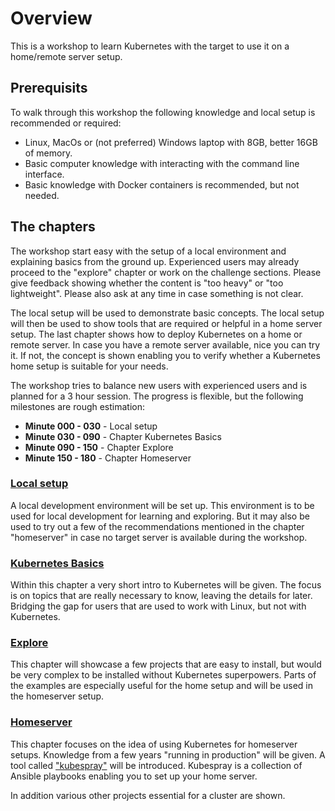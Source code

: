 # Overview

This is a workshop to learn Kubernetes with the target to use it on a home/remote server setup.

## Prerequisits

To walk through this workshop the following knowledge and local setup is recommended or required:

* Linux, MacOs or (not preferred) Windows laptop with 8GB, better 16GB of memory.
* Basic computer knowledge with interacting with the command line interface.
* Basic knowledge with Docker containers is recommended, but not needed.

## The chapters

The workshop start easy with the setup of a local environment and explaining basics from the ground up. Experienced users may already proceed to the "explore" chapter or work on the challenge sections. Please give feedback showing whether the content is "too heavy" or "too lightweight". Please also ask at any time in case something is not clear.

The local setup will be used to demonstrate basic concepts. The local setup will then be used to show tools that are required or helpful in a home server setup. The last chapter shows how to deploy Kubernetes on a home or remote server. In case you have a remote server available, nice you can try it. If not, the concept is shown enabling you to verify whether a Kubernetes home setup is suitable for your needs.

The workshop tries to balance new users with experienced users and is planned for a 3 hour session. The progress is flexible, but the following milestones are rough estimation:

* **Minute 000 - 030** - Local setup
* **Minute 030 - 090** - Chapter Kubernetes Basics
* **Minute 090 - 150** - Chapter Explore
* **Minute 150 - 180** - Chapter Homeserver

### [Local setup](./setup/overview.md)

A local development environment will be set up. This environment is to be used for local development for learning and exploring. But it may also be used to try out a few of the recommendations mentioned in the chapter "homeserver" in case no target server is available during the workshop.

### [Kubernetes Basics](./basics/overview.md)

Within this chapter a very short intro to Kubernetes will be given. The focus is on topics that are really necessary to know, leaving the details for later. Bridging the gap for users that are used to work with Linux, but not with Kubernetes.

### [Explore](./explore/overview.md)

This chapter will showcase a few projects that are easy to install, but would be very complex to be installed without Kubernetes superpowers. Parts of the examples are especially useful for the home setup and will be used in the homeserver setup.

### [Homeserver](./homeserver/overview.md)

This chapter focuses on the idea of using Kubernetes for homeserver setups. Knowledge from a few years "running in production" will be given. A tool called ["kubespray"](https://github.com/kubernetes-sigs/kubespray) will be introduced. Kubespray is a collection of Ansible playbooks enabling you to set up your home server.

In addition various other projects essential for a cluster are shown.
